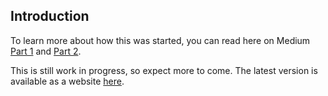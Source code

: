 ## Introduction

To learn more about how this was started, you can read here on Medium [Part 1](https://hackernoon.com/building-github-profile-analytics-using-react-part-1-37e03b0c3366) and [Part 2](https://hackernoon.com/building-github-profile-analytics-using-react-part-2-bc1adc640e25).

This is still work in progress, so expect more to come. The latest version is available as a website [here](http://github-analytics-react.s3-website.eu-west-2.amazonaws.com).
